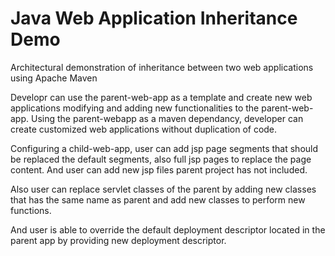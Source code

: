 # Java Web Application Inheritance Demo
Architectural demonstration of inheritance between two web applications using Apache Maven

Developr can use the parent-web-app as a template and create new web applications modifying and adding new functionalities to the parent-web-app. Using the parent-webapp as a maven dependancy, developer can create customized web applications without duplication of code.

Configuring a child-web-app, user can add jsp page segments that should be replaced the default segments, also full jsp pages to replace the page content. And user can add new jsp files parent project has not included.

Also user can replace servlet classes of the parent by adding new classes that has the same name as parent and add new classes to perform new functions.

And user is able to override the default deployment descriptor located in the parent app by providing new deployment descriptor.
